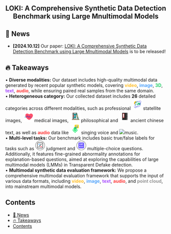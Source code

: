 <h2 align="center">LOKI: A Comprehensive Synthetic Data Detection Benchmark using Large Mnultimodal Models<h5 align="center">



## &#x1F389; News
* **[2024.10.12]**  Our paper: [LOKI: A Comprehensive Synthetic Data Detection Benchmark using Large Mnultimodal Models](https://longhz140516.github.io/LOKI.github.io/) is to be released!


## &#x1F525; Takeaways
<p class="text">
            • <strong>Diverse modalities:</strong> Our dataset includes high-quality multimodal data generated by recent
            popular synthetic models, covering 
            <span style="color:#ffb60dde; font-weight: bold;">video</span>, 
            <span style="color:rgba(83, 164, 251, 1); font-weight: bold;">image</span>, 
            <span style="color:rgba(41, 208, 108, 1); font-weight: bold;">3D</span>, 
            <span style="color:rgb(166, 72, 255); font-weight: bold;">text</span>,
            <span style="color:rgb(255, 58, 58); font-weight: bold;">audio</span>, while ensuring
            paired real samples from the same domain. <br>
            • <strong>Heterogeneous category:</strong> Our collected dataset includes <strong>26</strong> detailed categories across different modalities, such as professional <img style="height: 35px;" src="https://github.com/opendatalab/LOKI/blob/27f9fa838ee344798e210ee00fa70ab1b32ef6ae/static/img/icons/satellite.png">statellite images, 
            <img style="height: 35px;" src="https://github.com/opendatalab/LOKI/blob/27f9fa838ee344798e210ee00fa70ab1b32ef6ae/static/img/icons/medical.png">medical images, <img style="height: 35px;" src="https://github.com/opendatalab/LOKI/blob/27f9fa838ee344798e210ee00fa70ab1b32ef6ae/static/img/icons/philosophy.png">philosophical and
            <img style="height: 35px;" src="https://github.com/opendatalab/LOKI/blob/27f9fa838ee344798e210ee00fa70ab1b32ef6ae/static/img/icons/ancient-literature.png">ancient chinese text, as well as <span style="color:rgb(255, 58, 58); font-weight: bold;">audio</span> data like 
            <img style="height: 35px;" src="https://github.com/opendatalab/LOKI/blob/27f9fa838ee344798e210ee00fa70ab1b32ef6ae/static/img/icons/singing.png">singing voice and <img style="height: 35px;" src="static/img/icons/music.png">music. <br>
            • <strong>Multi-level tasks:</strong> Our benchmark includes basic true/false labels for tasks such as <img style="height: 30px;" src="https://github.com/opendatalab/LOKI/blob/27f9fa838ee344798e210ee00fa70ab1b32ef6ae/static/img/icons/judgement.png"> judgment
            and <img style="height: 30px;" src="https://github.com/opendatalab/LOKI/blob/27f9fa838ee344798e210ee00fa70ab1b32ef6ae/static/img/icons/selection.png"> multiple-choice questions. Additionally, it features fine-grained abnormality annotations for explanation-based questions, aimed at exploring the capabilities of large multimodal models (LMMs) in Transparent Defake detection. <br>
            • <strong>Multimodal synthetic data evaluation framework:</strong> We propose a comprehensive multimodal
            evaluation framework that supports the input of various data formats, including <span style="color:#ffb60dde; font-weight: bold;">video</span>, 
            <span style="color:rgba(83, 164, 251, 1); font-weight: bold;">image</span>, 
            <span style="color:rgb(166, 72, 255); font-weight: bold;">text</span>, 
            <span style="color:rgb(255, 58, 58); font-weight: bold;">audio</span>, and 
            <span style="color:rgba(116, 116, 116, 0.765); font-weight: bold;">point cloud</span>, into mainstream multimodal models.
</p>

## Contents

- [🎉 News](#-news)
- [🔥 Takeaways](#-takeaways)
- [Contents](#contents)
